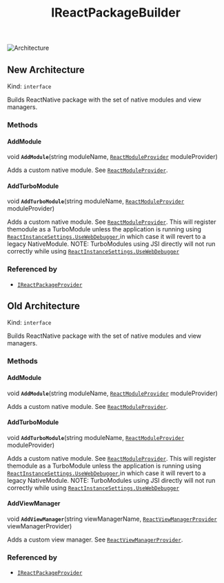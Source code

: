 ﻿---
id: IReactPackageBuilder
title: IReactPackageBuilder
---

![Architecture](https://img.shields.io/badge/architecture-new_&_old-green)

## New Architecture

Kind: `interface`

Builds ReactNative package with the set of native modules and view managers.

### Methods
#### AddModule
void **`AddModule`**(string moduleName, [`ReactModuleProvider`](ReactModuleProvider) moduleProvider)

Adds a custom native module. See [`ReactModuleProvider`](ReactModuleProvider).

#### AddTurboModule
void **`AddTurboModule`**(string moduleName, [`ReactModuleProvider`](ReactModuleProvider) moduleProvider)

Adds a custom native module. See [`ReactModuleProvider`](ReactModuleProvider). This will register themodule as a TurboModule unless the application is running using [`ReactInstanceSettings.UseWebDebugger`](ReactInstanceSettings#usewebdebugger),in which case it will revert to a legacy NativeModule.
NOTE: TurboModules using JSI directly will not run correctly while using [`ReactInstanceSettings.UseWebDebugger`](ReactInstanceSettings#usewebdebugger)

### Referenced by
- [`IReactPackageProvider`](IReactPackageProvider)

## Old Architecture

Kind: `interface`

Builds ReactNative package with the set of native modules and view managers.

### Methods
#### AddModule
void **`AddModule`**(string moduleName, [`ReactModuleProvider`](ReactModuleProvider) moduleProvider)

Adds a custom native module. See [`ReactModuleProvider`](ReactModuleProvider).

#### AddTurboModule
void **`AddTurboModule`**(string moduleName, [`ReactModuleProvider`](ReactModuleProvider) moduleProvider)

Adds a custom native module. See [`ReactModuleProvider`](ReactModuleProvider). This will register themodule as a TurboModule unless the application is running using [`ReactInstanceSettings.UseWebDebugger`](ReactInstanceSettings#usewebdebugger),in which case it will revert to a legacy NativeModule.
NOTE: TurboModules using JSI directly will not run correctly while using [`ReactInstanceSettings.UseWebDebugger`](ReactInstanceSettings#usewebdebugger)

#### AddViewManager
void **`AddViewManager`**(string viewManagerName, [`ReactViewManagerProvider`](ReactViewManagerProvider) viewManagerProvider)

Adds a custom view manager. See [`ReactViewManagerProvider`](ReactViewManagerProvider).

### Referenced by
- [`IReactPackageProvider`](IReactPackageProvider)

